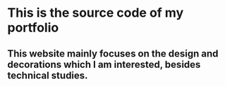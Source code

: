 # This is the source code of my portfolio

## This website mainly focuses on the design and decorations which I am interested, besides technical studies.
